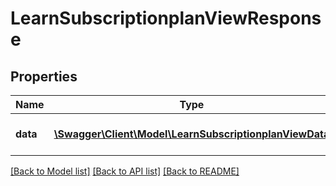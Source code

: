 # LearnSubscriptionplanViewResponse

## Properties
Name | Type | Description | Notes
------------ | ------------- | ------------- | -------------
**data** | [**\Swagger\Client\Model\LearnSubscriptionplanViewData**](LearnSubscriptionplanViewData.md) | Return Subscription plan object | 

[[Back to Model list]](../README.md#documentation-for-models) [[Back to API list]](../README.md#documentation-for-api-endpoints) [[Back to README]](../README.md)


